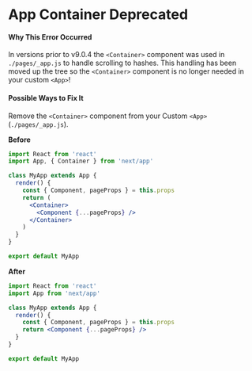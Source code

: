 # App Container Deprecated

#### Why This Error Occurred

In versions prior to v9.0.4 the `<Container>` component was used in `./pages/_app.js` to handle scrolling to hashes.
This handling has been moved up the tree so the `<Container>` component is no longer needed in your custom `<App>`!

#### Possible Ways to Fix It

Remove the `<Container>` component from your Custom `<App>` (`./pages/_app.js`).

**Before**

```jsx
import React from 'react'
import App, { Container } from 'next/app'

class MyApp extends App {
  render() {
    const { Component, pageProps } = this.props
    return (
      <Container>
        <Component {...pageProps} />
      </Container>
    )
  }
}

export default MyApp
```

**After**

```jsx
import React from 'react'
import App from 'next/app'

class MyApp extends App {
  render() {
    const { Component, pageProps } = this.props
    return <Component {...pageProps} />
  }
}

export default MyApp
```
